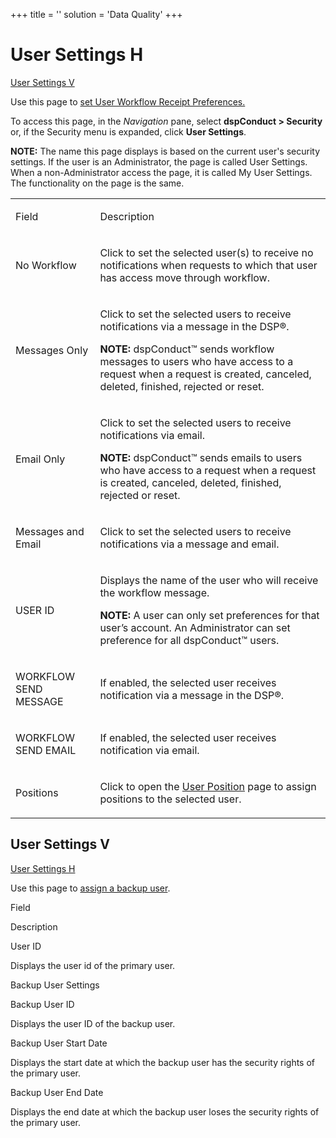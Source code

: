 +++
title = ''
solution = 'Data Quality'
+++

# <span id="User_Settings_H"></span>User Settings H

[User Settings V](User_Settings_H.htm#User_Settings_V)

<div class="use">

Use this page to [set User Workflow Receipt
Preferences.](../Config/Set_User_Workflow_Receipt_Preferences.htm)

</div>

To access this page, in the *Navigation* pane, select **dspConduct \>
Security** or, if the Security menu is expanded, click **User
Settings**.

**NOTE:** The name this page displays is based on the current user's
security settings. If the user is an Administrator, the page is called
User Settings. When a non-Administrator access the page, it is called My
User Settings. The functionality on the page is the same.

<table>
<tbody>
<tr class="odd">
<td><p>Field</p></td>
<td><p>Description</p></td>
</tr>
<tr class="even">
<td><p>No Workflow</p></td>
<td><p>Click to set the selected user(s) to receive no notifications when requests to which that user has access move through workflow. </p></td>
</tr>
<tr class="odd">
<td><p>Messages Only</p></td>
<td><p>Click to set the selected users to receive notifications via a message in the DSP®.</p>
<p><strong>NOTE:</strong> dspConduct™ sends workflow messages to users who have access to a request when a request is created, canceled, deleted, finished, rejected or reset.</p></td>
</tr>
<tr class="even">
<td><p>Email Only</p></td>
<td><p>Click to set the selected users to receive notifications via email.</p>
<p><strong>NOTE:</strong> dspConduct™ sends emails to users who have access to a request when a request is created, canceled, deleted, finished, rejected or reset.</p></td>
</tr>
<tr class="odd">
<td><p>Messages and Email</p></td>
<td><p>Click to set the selected users to receive notifications via a message and email.</p></td>
</tr>
<tr class="even">
<td><p>USER ID</p></td>
<td><p>Displays the name of the user who will receive the workflow message.</p>
<p><strong>NOTE:</strong> A user can only set preferences for that user’s account. An Administrator can set preference for all dspConduct™ users.</p></td>
</tr>
<tr class="odd">
<td><p>WORKFLOW SEND MESSAGE</p></td>
<td><p>If enabled, the selected user receives notification via a message in the DSP®.</p></td>
</tr>
<tr class="even">
<td><p>WORKFLOW SEND EMAIL</p></td>
<td><p>If enabled, the selected user receives notification via email.</p></td>
</tr>
<tr class="odd">
<td><p>Positions</p></td>
<td><p>Click to open the <a href="User_Position.htm">User Position</a> page to assign positions to the selected user.</p></td>
</tr>
</tbody>
</table>

## <span id="User_Settings_V"></span>User Settings V

[User Settings H](User_Settings_H.htm)

<div class="use">

Use this page to [assign a backup
user](../Config/Assign_a_Backup_User.htm).

</div>

Field

Description

User ID

Displays the user id of the primary user.

Backup User Settings

Backup User ID

Displays the user ID of the backup user.

Backup User Start Date

Displays the start date at which the backup user has the security rights
of the primary user.

Backup User End Date

Displays the end date at which the backup user loses the security rights
of the primary user.
